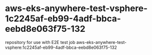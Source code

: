 # aws-eks-anywhere-test-vsphere-1c2245af-eb99-4adf-bbca-eebd8e063f75-132
repository for use with E2E test job aws-eks-anywhere-test-vsphere:1c2245af-eb99-4adf-bbca-eebd8e063f75-132
